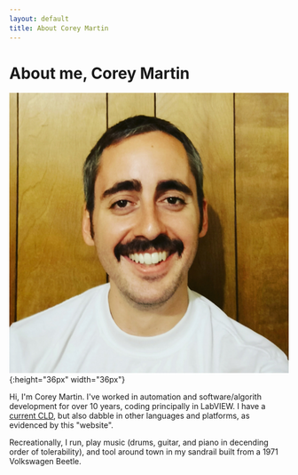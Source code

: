 ```yaml
---
layout: default
title: About Corey Martin
---
```

# About me, Corey Martin
![image](/about/aboutme.jpg "Me: Corey Martin"){:height="36px" width="36px"}

Hi, I'm Corey Martin.  I've worked in automation and software/algorith development for over 10 years, coding principally in LabVIEW.  I have a [current CLD](https://www.youracclaim.com/badges/66e1fb02-43df-46c7-aaf9-c49be9c5ffc1), but also dabble in other languages and platforms, as evidenced by this "website".

Recreationally, I run, play music (drums, guitar, and piano in decending order of tolerability), and tool around town in my sandrail built from a 1971 Volkswagen Beetle.
